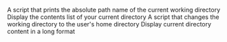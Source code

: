 A script that prints the absolute path name of the current working directory
Display the contents list of your current directory
A script that changes the working directory to the user's home directory
Display current directory content in a long format